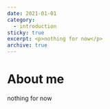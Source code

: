 ```yaml
---
date: 2021-01-01
category:
  - introduction
sticky: true
excerpt: <p>nothing for now</p>
archive: true
---
```



# About me

nothing for now
